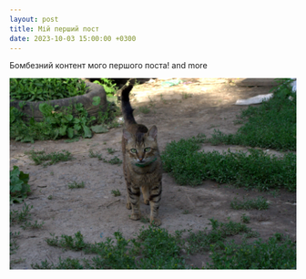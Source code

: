 ```yaml
---
layout: post
title: Мій перший пост
date: 2023-10-03 15:00:00 +0300
---
```


Бомбезний контент мого першого поста!
and more

![котик](/assets/IMG_0934_v1.JPG)

